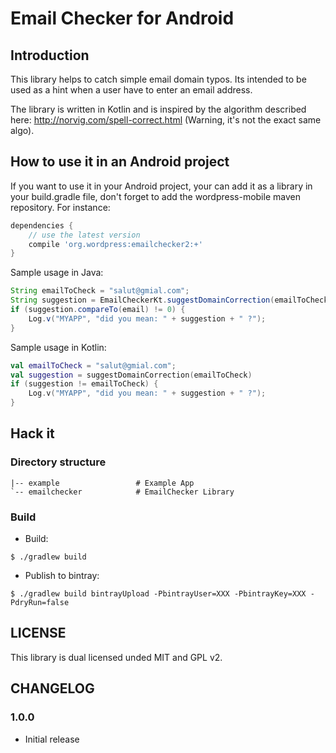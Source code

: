 # Email Checker for Android

## Introduction

This library helps to catch simple email domain typos. Its intended to
be used as a hint when a user have to enter an email address.

The library is written in Kotlin and is inspired by the algorithm
described here: http://norvig.com/spell-correct.html (Warning, it's
not the exact same algo).

## How to use it in an Android project

If you want to use it in your Android project, your can add it as a
library in your build.gradle file, don't forget to add the
wordpress-mobile maven repository. For instance:

```gradle
dependencies {
    // use the latest version
    compile 'org.wordpress:emailchecker2:+'
}
```

Sample usage in Java:

```java
String emailToCheck = "salut@gmial.com";
String suggestion = EmailCheckerKt.suggestDomainCorrection(emailToCheck);
if (suggestion.compareTo(email) != 0) {
    Log.v("MYAPP", "did you mean: " + suggestion + " ?");
}
```

Sample usage in Kotlin:

```kotlin
val emailToCheck = "salut@gmial.com";
val suggestion = suggestDomainCorrection(emailToCheck)
if (suggestion != emailToCheck) {
    Log.v("MYAPP", "did you mean: " + suggestion + " ?");      
}
```

## Hack it

### Directory structure

```
|-- example                 # Example App
`-- emailchecker            # EmailChecker Library
```

### Build

* Build:

```
$ ./gradlew build
```

* Publish to bintray:

```
$ ./gradlew build bintrayUpload -PbintrayUser=XXX -PbintrayKey=XXX -PdryRun=false
```

## LICENSE

This library is dual licensed unded MIT and GPL v2.


## CHANGELOG

### 1.0.0

* Initial release


[1]: https://github.com/wordpress-mobile/WordPress-Android
